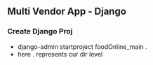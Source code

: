 ## Multi Vendor App - Django

### Create Django Proj
- django-admin startproject foodOnline_main .
- here . represents cur dir level